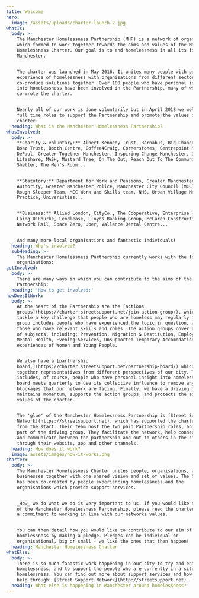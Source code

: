 ```yaml
---
title: Welcome
hero:
  image: /assets/uploads/charter-launch-2.jpg
whatIs:
  body: >-
    The Manchester Homelessness Partnership (MHP) is a network of organisations
    which formed to work together towards the aims and values of the Manchester
    Homelessness Charter. Our goal is to end homelessness in all its forms in
    Manchester.


    The charter was launched in May 2016. It unites many people with personal
    experience of homelessness with organisations from different sectors, to
    co-produce solutions together. Over 100 people who have personal insight
    into homelessness have been involved in the Partnership, many of whom
    co-wrote the charter.


    Nearly all of our work is done voluntarily but in April 2018 we welcomed two
    full time roles to support the Partnership and promote the values of the
    charter.
  heading: What is the Manchester Homelessness Partnership?
whosInvolved:
  body: >-
    **Charity & voluntary:** Albert Kennedy Trust, Barnabus, Big Change Mcr,
    Boaz Trust, Booth Centre, Coffee4Craig, Cornerstones, Centrepoint North,
    DePaul, Greater Together Manchester, Inspiring Change Manchester, Justlife,
    Lifeshare, MASH, Mustard Tree, On The Out, Reach Out To The Community,
    Shelter, The Men's Room...


    **Statutory:** Department for Work and Pensions, Greater Manchester Combined
    Authority, Greater Manchester Police, Manchester City Council (MCC), MCC
    Rough Sleeper Team, MCC Work and Skills team, NHS, Urban Village Medical
    Practice, Univeristies...


    **Business:** Allied London, CityCo., The Cooperative, Enterprise Holdings,
    Laing O'Rourke, Lendlease, Lloyds Banking Group, McLaren Construction,
    Network Rail, Space Zero, Uber, Vallance Dental Centre...


    And many more local organisations and fantastic individuals!
  heading: Who's involved?
  subHeading: >-
    The Manchester Homelessness Partnership currently works with the following
    organisations:
getInvolved:
  body: >-
    There are many ways in which you can contribute to the aims of the
    Partnership:
  heading: 'How to get involved:'
howDoesItWork:
  body: >-
    At the heart of the Partnership are the [actions
    groups](https://charter.streetsupport.net/join-action-group/), which each
    tackle a key challenge that people who are homeless may regularly face. Each
    group includes people who have experienced the topic in question, as well as
    those who have relevant skills and roles. The action groups cover a variety
    of subjects, including; Prevention, Migration & Destitution, Employment,
    Mental Health, Evening Services, Unsupported Temporary Accomodation, and the
    experiences of Women and Young People.


    We also have a [partnership
    board,](https://charter.streetsupport.net/partnership-board/) which brings
    together representatives from different perspectives of our city. This
    includes, of course, people who have personal insight into homelessness. The
    board meets quarterly to use its collective influence to remove any systemic
    blockages that our network are facing. Finally, we have a driving group that
    maintains momentum, supports the action groups, and protects the aims and
    values of the charter.


    The 'glue' of the Manchester Homelessness Partnership is [Street Support
    Network](https://streetsupport.net), which has supported the charter mission
    from the start. Their team host the two paid Partnership roles, and they are
    part of the driving group. They facilitate the network, help connect people,
    and communicate between the partnership and out to others in the city
    through their website, app and other channels.
  heading: How does it work?
  image: assets/images/how-it-works.png
charter:
  body: >-
    The Manchester Homelessness Charter unites people, organisations, and
    businesses together with one shared vision and set of values. The Charter
    has been co-created by people experiencing homelessness and the
    organisations which provide support services.


    _How_ we do what we do is very important to us. If you would like to be part
    of the Manchester Homelessness Partnership, please read the charter and make
    a commitment to working in line with our networks values. 


    You can then detail how you would like to contribute to our aim of ending
    homelessness by making a pledge. Pledges can be individual or
    organisational, big or small - we like the ones that then happen!
  heading: Manchester Homelessness Charter
whatElse:
  body: >-
    There is so much fanastic work happening in our city to try and end
    homelessness, and to support the people who are currently in a situation of
    homelessness. You can find out more about support services and how you can
    help through: [Street Support Network](http://streetsupport.net).
  heading: What else is happening in Manchester around homelessness?
---
```


